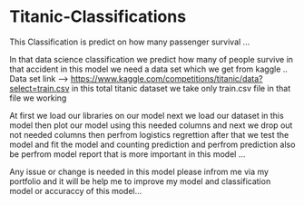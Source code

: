 # Titanic-Classifications
This Classification is predict on how many passenger survival ...

 In that data science classification we predict how many of people survive in that accident in this model we need a data set which we get from kaggle ..
 Data set link --> https://www.kaggle.com/competitions/titanic/data?select=train.csv
   in this total titanic dataset we take only train.csv file in that file we working 

   At first we load our libraries on our model next we load our dataset in this model then plot our model using this needed columns and next we drop out not needed columns then perfrom logistics regrettion after that we test the model and fit the model
   and counting prediction and perfrom prediction also be perfrom model report that is more important in this model ...

   Any issue or change is needed in this model please infrom me via my portfolio and it will be help me to improve my model and classification model or accuraccy of this model...
